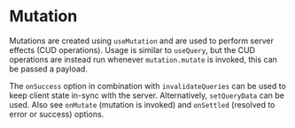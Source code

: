 # Mutation

Mutations are created using `useMutation` and are used to perform server effects (CUD operations). Usage is similar to `useQuery`, but the CUD operations are instead run whenever `mutation.mutate` is invoked, this can be passed a payload.

The `onSuccess` option in combination with `invalidateQueries` can be used to keep client state in-sync with the server. Alternatively, `setQueryData` can be used. Also see `onMutate` (mutation is invoked) and `onSettled` (resolved to error or success) options.
